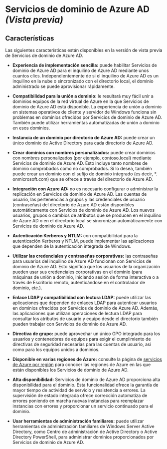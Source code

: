 <properties
	pageTitle="Vista previa de Servicios de dominio de Azure Active Directory: características | Microsoft Azure"
	description="Características de Servicios de dominio de Azure Active Directory"
	services="active-directory-ds"
	documentationCenter=""
	authors="mahesh-unnikrishnan"
	manager="stevenpo"
	editor="curtand"/>

<tags
	ms.service="active-directory-ds"
	ms.workload="identity"
	ms.tgt_pltfrm="na"
	ms.devlang="na"
	ms.topic="article"
	ms.date="01/26/2016"
	ms.author="maheshu"/>

# Servicios de dominio de Azure AD *(Vista previa)*

## Características
Las siguientes características están disponibles en la versión de vista previa de Servicios de dominio de Azure AD.

- **Experiencia de implementación sencilla:** puede habilitar Servicios de dominio de Azure AD para el inquilino de Azure AD mediante unos cuantos clics. Independientemente de si el inquilino de Azure AD es un inquilino en la nube o sincronizado con el directorio local, el dominio administrado se puede aprovisionar rápidamente.

- **Compatibilidad para la unión a dominio:** le resultará muy fácil unir a dominios equipos de la red virtual de Azure en la que Servicios de dominio de Azure AD está disponible. La experiencia de unión a dominio en sistemas operativos de cliente y servidor de Windows funciona sin problemas en dominios ofrecidos por Servicios de dominio de Azure AD. También puede utilizar herramientas automatizadas de unión a dominio en esos dominios.

- **Instancia de un dominio por directorio de Azure AD:** puede crear un único dominio de Active Directory para cada directorio de Azure AD.

- **Crear dominios con nombres personalizados:** puede crear dominios con nombres personalizados (por ejemplo, contoso.local) mediante Servicios de dominio de Azure AD. Esto incluye tanto nombres de dominio comprobados como no comprobados. Si lo desea, también puede crear un dominio con el sufijo de dominio integrado (es decir, *. onmicrosoft.com) que se ofrece a través del directorio de Azure AD.

- **Integración con Azure AD:** no es necesario configurar o administrar la replicación en Servicios de dominio de Azure AD. Las cuentas de usuario, las pertenencias a grupos y las credenciales de usuario (contraseñas) del directorio de Azure AD están disponibles automáticamente con Servicios de dominio de Azure AD. Los nuevos usuarios, grupos o cambios de atributos que se producen en el inquilino de Azure AD o en el directorio local se sincronizan automáticamente con Servicios de dominio de Azure AD.

- **Autenticación Kerberos y NTLM:** con compatibilidad para la autenticación Kerberos y NTLM, puede implementar las aplicaciones que dependen de la autenticación integrada de Windows.

- **Utilizar las credenciales y contraseñas corporativas:** las contraseñas para usuarios del inquilino de Azure AD funcionan con Servicios de dominio de Azure AD. Esto significa que los usuarios de la organización pueden usar sus credenciales corporativas en el dominio (para máquinas de unión a dominio, iniciando sesión de forma interactiva o a través de Escritorio remoto, autenticándose en el controlador de dominio, etc.).

- **Enlace LDAP y compatibilidad con lectura LDAP:** puede utilizar las aplicaciones que dependen de enlaces LDAP para autenticar usuarios en dominios ofrecidos por Servicios de dominio de Azure AD. Además, las aplicaciones que utilizan operaciones de lectura LDAP para consultar los atributos de usuario y equipo desde el directorio también pueden trabajar con Servicios de dominio de Azure AD.

- **Directiva de grupo:** puede aprovechar un único GPO integrado para los usuarios y contenedores de equipos para exigir el cumplimiento de directivas de seguridad necesarias para las cuentas de usuario, así como para los equipos unidos a dominios.

- **Disponible en varias regiones de Azure:** consulte la página de [servicios de Azure por región](https://azure.microsoft.com/regions/#services/) para conocer las regiones de Azure en las que están disponibles los Servicios de dominio de Azure AD.

- **Alta disponibilidad:** Servicios de dominio de Azure AD proporciona alta disponibilidad para el dominio. Esta funcionalidad ofrece la garantía de mayor tiempo de actividad de servicio y resistencia a errores. La supervisión de estado integrada ofrece corrección automatiza de errores poniendo en marcha nuevas instancias para reemplazar instancias con errores y proporcionar un servicio continuado para el dominio.

- **Usar herramientas de administración familiares:** puede utilizar herramientas de administración familiares de Windows Server Active Directory, como Centro de administración de Active Directory o Active Directory PowerShell, para administrar dominios proporcionados por Servicios de dominio de Azure AD.

<!---HONumber=AcomDC_0128_2016-->